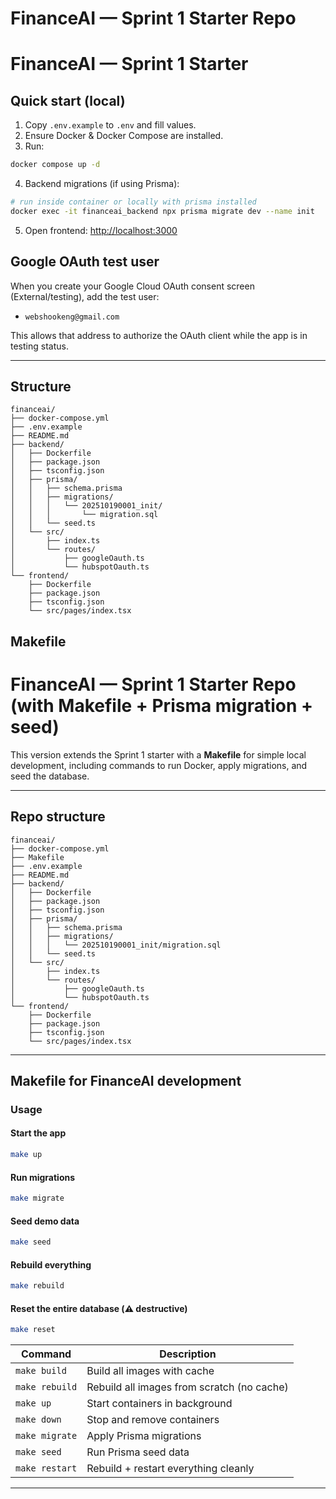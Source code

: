 # FinanceAI — Sprint 1 Starter Repo


# FinanceAI — Sprint 1 Starter

## Quick start (local)

1. Copy `.env.example` to `.env` and fill values.
2. Ensure Docker & Docker Compose are installed.
3. Run:

```bash
docker compose up -d
```

4. Backend migrations (if using Prisma):

```bash
# run inside container or locally with prisma installed
docker exec -it financeai_backend npx prisma migrate dev --name init
```

5. Open frontend: [http://localhost:3000](http://localhost:3000)

## Google OAuth test user

When you create your Google Cloud OAuth consent screen (External/testing), add the test user:

* `webshookeng@gmail.com`

This allows that address to authorize the OAuth client while the app is in testing status.

---

## Structure


```
financeai/
├── docker-compose.yml
├── .env.example
├── README.md
├── backend/
│   ├── Dockerfile
│   ├── package.json
│   ├── tsconfig.json
│   ├── prisma/
│   │   ├── schema.prisma
│   │   ├── migrations/
│   │   │   └── 202510190001_init/
│   │   │       └── migration.sql
│   │   └── seed.ts
│   └── src/
│       ├── index.ts
│       └── routes/
│           ├── googleOauth.ts
│           └── hubspotOauth.ts
└── frontend/
    ├── Dockerfile
    ├── package.json
    ├── tsconfig.json
    └── src/pages/index.tsx
```

## Makefile

# FinanceAI — Sprint 1 Starter Repo (with Makefile + Prisma migration + seed)

This version extends the Sprint 1 starter with a **Makefile** for simple local development, including commands to run Docker, apply migrations, and seed the database.

---

## Repo structure

```
financeai/
├── docker-compose.yml
├── Makefile
├── .env.example
├── README.md
├── backend/
│   ├── Dockerfile
│   ├── package.json
│   ├── tsconfig.json
│   ├── prisma/
│   │   ├── schema.prisma
│   │   ├── migrations/
│   │   │   └── 202510190001_init/migration.sql
│   │   └── seed.ts
│   └── src/
│       ├── index.ts
│       └── routes/
│           ├── googleOauth.ts
│           └── hubspotOauth.ts
└── frontend/
    ├── Dockerfile
    ├── package.json
    ├── tsconfig.json
    └── src/pages/index.tsx
```

---

 
## Makefile for FinanceAI development
 

### Usage

#### Start the app

```bash
make up
```

#### Run migrations

```bash
make migrate
```

#### Seed demo data

```bash
make seed
```

#### Rebuild everything

```bash
make rebuild
```

#### Reset the entire database (⚠️ destructive)

```bash
make reset
```

| Command        | Description                                |
| -------------- | ------------------------------------------ |
| `make build`   | Build all images with cache                |
| `make rebuild` | Rebuild all images from scratch (no cache) |
| `make up`      | Start containers in background             |
| `make down`    | Stop and remove containers                 |
| `make migrate` | Apply Prisma migrations                    |
| `make seed`    | Run Prisma seed data                       |
| `make restart` | Rebuild + restart everything cleanly       |


---


